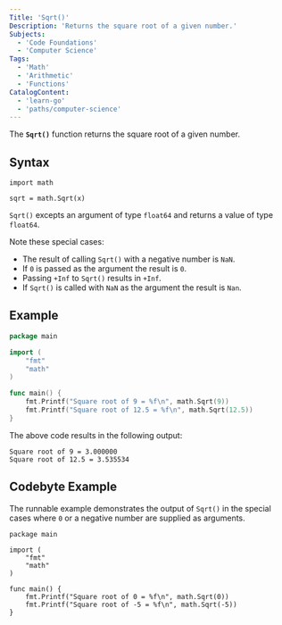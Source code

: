 ```yaml
---
Title: 'Sqrt()'
Description: 'Returns the square root of a given number.'
Subjects:
  - 'Code Foundations'
  - 'Computer Science'
Tags:
  - 'Math'
  - 'Arithmetic'
  - 'Functions'
CatalogContent:
  - 'learn-go'
  - 'paths/computer-science'
---
```


The **`Sqrt()`** function returns the square root of a given number.

## Syntax

```pseudo
import math

sqrt = math.Sqrt(x)
```

`Sqrt()` excepts an argument of type `float64` and returns a value of type `float64`.

Note these special cases:

- The result of calling `Sqrt()` with a negative number is `NaN`.
- If `0` is passed as the argument the result is `0`.
- Passing `+Inf` to `Sqrt()` results in `+Inf`.
- If `Sqrt()` is called with `NaN` as the argument the result is `Nan`.

## Example

```go
package main

import (
    "fmt"
    "math"
)

func main() {
    fmt.Printf("Square root of 9 = %f\n", math.Sqrt(9))
    fmt.Printf("Square root of 12.5 = %f\n", math.Sqrt(12.5))
}

```

The above code results in the following output:

```shell
Square root of 9 = 3.000000
Square root of 12.5 = 3.535534
```

## Codebyte Example

The runnable example demonstrates the output of `Sqrt()` in the special cases where `0` or a negative number are supplied as arguments.

```codebyte/golang
package main

import (
    "fmt"
    "math"
)

func main() {
    fmt.Printf("Square root of 0 = %f\n", math.Sqrt(0))
    fmt.Printf("Square root of -5 = %f\n", math.Sqrt(-5))
}
```
